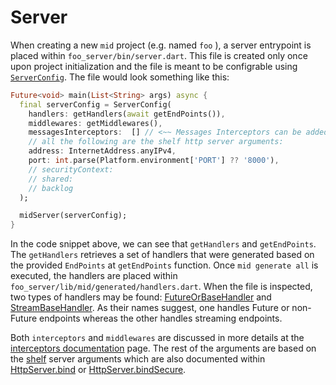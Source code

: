 # Server 

When creating a new `mid` project (e.g. named `foo` ), a server entrypoint is placed within `foo_server/bin/server.dart`. This file is created only once upon project initialization and the file is meant to be configrable using [`ServerConfig`][]. The file would look something like this:

```dart
Future<void> main(List<String> args) async {
  final serverConfig = ServerConfig(
    handlers: getHandlers(await getEndPoints()), 
    middlewares: getMiddlewares(), 
    messagesInterceptors:  [] // <~~ Messages Interceptors can be added here
    // all the following are the shelf http server arguments:
    address: InternetAddress.anyIPv4,
    port: int.parse(Platform.environment['PORT'] ?? '8000'),
    // securityContext:
    // shared:
    // backlog
  );

  midServer(serverConfig);
}
```

[`ServerConfig`]: https://github.com/osaxma/mid/blob/main/packages/mid_server/lib/src/config.dart 

In the code snippet above, we can see that `getHandlers` and `getEndPoints`. The `getHandlers` retrieves a set of handlers that were generated based on the provided `EndPoints` at `getEndPoints` function. Once `mid generate all` is executed, the handlers are placed within `foo_server/lib/mid/generated/handlers.dart`. When the file is inspected, two types of handlers may be found: [FutureOrBaseHandler][] and [StreamBaseHandler][]. As their names suggest, one handles Future or non-Future endpoints whereas the other handles streaming endpoints. 

[FutureOrBaseHandler]: https://github.com/osaxma/mid/blob/main/packages/mid_server/lib/src/handlers.dart
[StreamBaseHandler]: https://github.com/osaxma/mid/blob/main/packages/mid_server/lib/src/handlers.dart


Both `interceptors` and `middlewares` are discussed in more details at the [interceptors documentation][] page. The rest of the arguments are based on the [shelf][] server arguments which are also documented within [HttpServer.bind][] or [HttpServer.bindSecure][].

[interceptors documentation]: https://github.com/osaxma/mid/blob/main/docs/interceptors.md
[shelf]: https://pub.dev/packages/shelf
[HttpServer.bind]: https://api.dart.dev/stable/2.17.7/dart-io/HttpServer/bind.html
[HttpServer.bindSecure]: https://api.dart.dev/stable/2.17.7/dart-io/HttpServer/bindSecure.html


